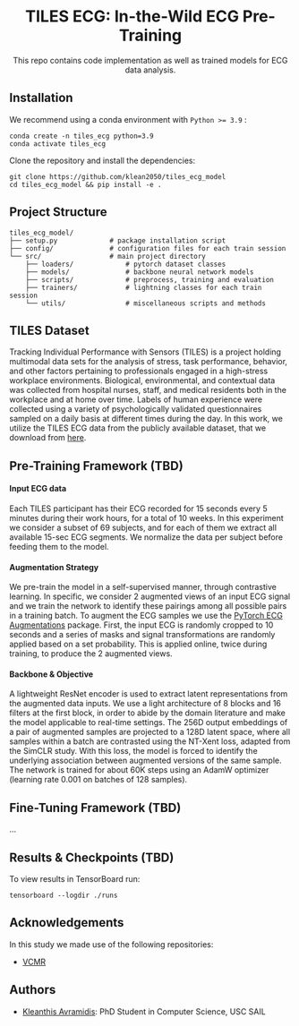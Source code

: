 

<div align="center">

# TILES ECG: In-the-Wild ECG Pre-Training
This repo contains code implementation as well as trained models for ECG data analysis.
  
</div>

## Installation

We recommend using a conda environment with ``Python >= 3.9`` :
```
conda create -n tiles_ecg python=3.9
conda activate tiles_ecg
```
Clone the repository and install the dependencies:
```
git clone https://github.com/klean2050/tiles_ecg_model
cd tiles_ecg_model && pip install -e .
```

## Project Structure

```
tiles_ecg_model/
├── setup.py             # package installation script
├── config/              # configuration files for each train session
└── src/                 # main project directory
    ├── loaders/             # pytorch dataset classes
    ├── models/              # backbone neural network models
    ├── scripts/             # preprocess, training and evaluation
    ├── trainers/            # lightning classes for each train session
    └── utils/               # miscellaneous scripts and methods
```

## TILES Dataset

Tracking Individual Performance with Sensors (TILES) is a project holding multimodal data sets for the analysis of stress, task performance, behavior, and other factors pertaining to professionals engaged in a high-stress workplace environments. Biological, environmental, and contextual data was collected from hospital nurses, staff, and medical residents both in the workplace and at home over time. Labels of human experience were collected using a variety of psychologically validated questionnaires sampled on a daily basis at different times during the day. In this work, we utilize the TILES ECG data from the publicly available dataset, that we download from [here](https://tiles-data.isi.edu/).

## Pre-Training Framework (TBD)

#### Input ECG data

Each TILES participant has their ECG recorded for 15 seconds every 5 minutes during their work hours, for a total of 10 weeks. In this experiment we consider a subset of 69 subjects, and for each of them we extract all available 15-sec ECG segments. We normalize the data per subject before feeding them to the model.

#### Augmentation Strategy

We pre-train the model in a self-supervised manner, through contrastive learning. In specific, we consider 2 augmented views of an input ECG signal and we train the network to identify these pairings among all possible pairs in a training batch. To augment the ECG samples we use the [PyTorch ECG Augmentations](https://github.com/klean2050/ecg-augmentations) package. First, the input ECG is randomly cropped to 10 seconds and a series of masks and signal transformations are randomly applied based on a set probability. This is applied online, twice during training, to produce the 2 augmented views.

#### Backbone \& Objective

A lightweight ResNet encoder is used to extract latent representations from the augmented data inputs. We use a light architecture of 8 blocks and 16 filters at the first block, in order to abide by the domain literature and make the model applicable to real-time settings. The 256D output embeddings of a pair of augmented samples are projected to a 128D latent space, where all samples within a batch are contrasted using the NT-Xent loss, adapted from the SimCLR study. With this loss, the model is forced to identify the underlying association between augmented versions of the same sample. The network is trained for about 60K steps using an AdamW optimizer (learning rate 0.001 on batches of 128 samples).

## Fine-Tuning Framework (TBD)

...

## Results & Checkpoints (TBD)

To view results in TensorBoard run:
```
tensorboard --logdir ./runs
```

## Acknowledgements

In this study we made use of the following repositories:

* [VCMR](https://github.com/klean2050/VCMR)


## Authors
* [Kleanthis Avramidis](https://klean2050.github.io): PhD Student in Computer Science, USC SAIL
